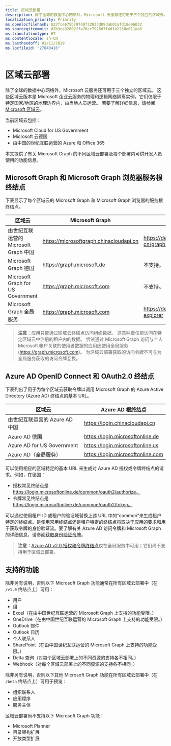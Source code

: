 ```yaml
---
title: 区域云部署
description: 除了全球的数据中心网络外，Microsoft 云服务还可用于三个独立的区域云。 这些区域云版本是 Microsoft 企业云服务的物理和逻辑网络隔离实例，它们仅限于特定国家/地区的地理边界内，由当地人员运营。 若要了解详细信息，请参阅“Microsoft 区域云”。
localization_priority: Priority
ms.openlocfilehash: b22fce675bc97d0f22833d89dab01afd18e06032
ms.sourcegitcommit: d2b3ca32602ffa76cc7925d7f4d1e2258e611ea5
ms.translationtype: HT
ms.contentlocale: zh-CN
ms.lasthandoff: 01/11/2019
ms.locfileid: "27840416"
---
```

# <a name="national-cloud-deployments"></a>区域云部署


除了全球的数据中心网络外，Microsoft 云服务还可用于三个独立的区域云。 这些区域云版本是 Microsoft 企业云服务的物理和逻辑网络隔离实例，它们仅限于特定国家/地区的地理边界内，由当地人员运营。 若要了解详细信息，请参阅[Microsoft 区域云](https://www.microsoft.com/zh-CN/TrustCenter/CloudServices/NationalCloud)。

当前区域云包括：

- Microsoft Cloud for US Government
- Microsoft 云德国
- 由中国的世纪互联运营的 Azure 和 Office 365

本文提供了有关 Microsoft Graph 的不同区域云部署及每个部署内可供开发人员使用的功能信息。

## <a name="microsoft-graph-and-microsoft-graph-explorer-service-root-endpoints"></a>Microsoft Graph 和 Microsoft Graph 浏览器服务根终结点

下表显示了每个区域云的 Microsoft Graph 和 Microsoft Graph 浏览器的服务根终结点。

| 区域云 | Microsoft Graph | Microsoft Graph 浏览器
|---------------------------|----------------|----------------|
| 由世纪互联运营的 Microsoft Graph 中国 | https://microsoftgraph.chinacloudapi.cn | https://developer.microsoft.com/zh-cn/graph/graph-explorer-china |
| Microsoft Graph 德国 | https://graph.microsoft.de | 不支持。 |
| Microsoft Graph for US Government | https://graph.microsoft.com | 不支持。 |
| Microsoft Graph 全局服务 | https://graph.microsoft.com | https://developer.microsoft.com/graph/graph-explorer |

> **注意**：应用只能通过区域云终结点访问组织数据。 这意味着仅能访问在特定区域云中注册的租户内的数据。 尝试通过 Microsoft Graph 访问与个人 Microsoft 帐户关联的使用者数据的应用应使用全局服务 (https://graph.microsoft.com)。 为区域云部署获取的访问令牌不可与为全局服务获取的访问令牌互换。

## <a name="azure-ad-openid-connect-and-oauth20-endpoints"></a>Azure AD OpenID Connect 和 OAuth2.0 终结点

下表列出了用于为每个区域云获取令牌以调用 Microsoft Graph 的 Azure Active Directory (Azure AD) 终结点的基本 URL。

| 区域云 | Azure AD 根终结点 |
|---------------------------|----------------|
| 由世纪互联运营的 Azure AD 中国 |https://login.chinacloudapi.cn |
| Azure AD 德国 | https://login.microsoftonline.de |
| Azure AD for US Government | https://login.microsoftonline.us |
| Azure AD（全局服务） | https://login.microsoftonline.com |

可以使用相应的区域特定的基本 URL 来生成对 Azure AD 授权或令牌终结点的请求。例如，在德国：

- 授权常见终结点是 https://login.microsoftonline.de/common/oauth2/authorize。
- 令牌常见终结点是 https://login.microsoftonline.de/common/oauth2/token。

可以通过使用租户 ID 或租户的验证域替换上述 URL 中的“common”来生成租户特定的终结点。是使用常用终结点还是租户特定的终结点将取决于应用的要求和用于获取令牌的身份验证流。要了解有关 Azure AD 访问令牌和 Microsoft Graph 的详细信息，请参阅[获取身份验证令牌](./auth-overview.md)。

> **注意：**[Azure AD v2.0 授权和令牌终结点](https://azure.microsoft.com/zh-CN/documentation/articles/active-directory-appmodel-v2-overview/)仅在全局服务中可用；它们尚不支持用于区域云部署。

## <a name="supported-features"></a>支持的功能

除非另有说明，否则以下 Microsoft Graph 功能通常在所有区域云部署中（在 `/v1.0` 终结点上）可用：

* 用户
* 组
* Excel（在由中国世纪互联运营的 Microsoft Graph 上支持的功能受限。）
* OneDrive（在由中国世纪互联运营的 Microsoft Graph 上支持的功能受限。）
* Outlook 邮件
* Outlook 日历
* 个人联系人 
* SharePoint（在由中国世纪互联运营的 Microsoft Graph 上支持的功能受限。）
* Delta 查询（对每个区域云部署上的不同资源的支持各不相同。）
* Webhook（对每个区域云部署上的不同资源的支持各不相同。）

除非另有说明，否则以下其他 Microsoft Graph 功能在所有区域云部署中（在 `/beta` 终结点上）可用于预览：

* 组织联系人
* 应用程序
* 服务主体

区域云部署尚不支持以下 Microsoft Graph 功能：

* Microsoft Planner
* 目录架构扩展
* 开放类型扩展
